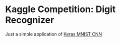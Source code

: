 # Kaggle Competition: Digit Recognizer

Just a simple application of [Keras MNIST CNN](https://github.com/keras-team/keras/blob/master/examples/mnist_cnn.py)
